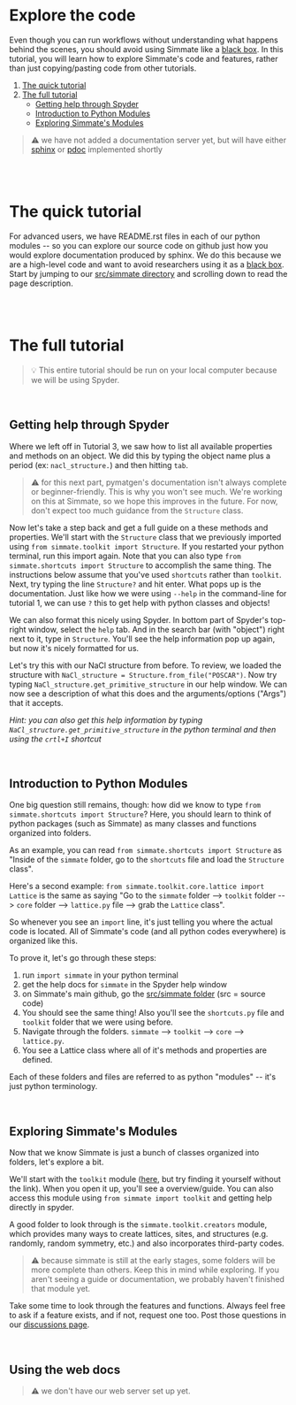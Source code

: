 # Explore the code

Even though you can run workflows without understanding what happens behind the scenes, you should avoid using Simmate like a [black box](https://en.wikipedia.org/wiki/Black_box). In this tutorial, you will learn how to explore Simmate's code and features, rather than just copying/pasting code from other tutorials.

1. [The quick tutorial](#the-quick-tutorial)
2. [The full tutorial](#the-full-tutorial)
    - [Getting help through Spyder](#getting-help-through-spyder)
    - [Introduction to Python Modules](#introduction-to-python-modules)
    - [Exploring Simmate's Modules](#exploring-simmates-modules)

> :warning: we have not added a documentation server yet, but will have either [sphinx](https://www.sphinx-doc.org/en/master/examples.html) or [pdoc](https://pdoc.dev/) implemented shortly

<br/><br/>

# The quick tutorial

For advanced users, we have README.rst files in each of our python modules -- so you can explore our source code on github just how you would explore documentation produced by sphinx. We do this because we are a high-level code and want to avoid researchers using it as a [black box](https://en.wikipedia.org/wiki/Black_box). Start by jumping to our [src/simmate directory](https://github.com/jacksund/simmate/tree/main/src/simmate) and scrolling down to read the page description.

<br/><br/>

# The full tutorial

> :bulb: This entire tutorial should be run on your local computer because we will be using Spyder.

<br/>

## Getting help through Spyder

Where we left off in Tutorial 3, we saw how to list all available properties and methods on an object. We did this by typing the object name plus a period (ex: `nacl_structure.`) and then hitting `tab`.

> :warning: for this next part, pymatgen's documentation isn't always complete or beginner-friendly. This is why you won't see much. We're working on this at Simmate, so we hope this improves in the future. For now, don't expect too much guidance from the `Structure` class.

Now let's take a step back and get a full guide on a these methods and properties. We'll start with the `Structure` class that we previously imported using `from simmate.toolkit import Structure`. If you restarted your python terminal, run this import again. Note that you can also type `from simmate.shortcuts import Structure` to accomplish the same thing. The instructions below assume that you've used `shortcuts` rather than `toolkit`. Next, try typing the line `Structure?` and hit enter. What pops up is the documentation. Just like how we were using `--help` in the command-line for tutorial 1, we can use `?` this to get help with python classes and objects!

We can also format this nicely using Spyder. In bottom part of Spyder's top-right window, select the `help` tab. And in the search bar (with "object") right next to it, type in `Structure`. You'll see the help information pop up again, but now it's nicely formatted for us.

Let's try this with our NaCl structure from before. To review, we loaded the structure with `NaCl_structure = Structure.from_file("POSCAR")`. Now try typing `NaCl_structure.get_primitive_structure` in our help window. We can now see a description of what this does and the arguments/options ("Args") that it accepts. 

*Hint: you can also get this help information by typing `NaCl_structure.get_primitive_structure` in the python terminal and then using the `crtl+I` shortcut*

<br/>

## Introduction to Python Modules

One big question still remains, though: how did we know to type `from simmate.shortcuts import Structure`? Here, you should learn to think of python packages (such as Simmate) as many classes and functions organized into folders. 

As an example, you can read `from simmate.shortcuts import Structure` as "Inside of the `simmate` folder, go to the `shortcuts` file and load the `Structure` class". 

Here's a second example: `from simmate.toolkit.core.lattice import Lattice` is the same as saying "Go to the `simmate` folder --> `toolkit` folder --> `core` folder --> `lattice.py` file --> grab the `Lattice` class".

So whenever you see an `import` line, it's just telling you where the actual code is located. All of Simmate's code (and all python codes everywhere) is organized like this.

To prove it, let's go through these steps:
1. run `import simmate` in your python terminal
2. get the help docs for `simmate` in the Spyder help window
3. on Simmate's main github, go the [src/simmate folder](https://github.com/jacksund/simmate/tree/main/src/simmate) (src = source code)
4. You should see the same thing! Also you'll see the `shortcuts.py` file and `toolkit` folder that we were using before.
5. Navigate through the folders. `simmate` --> `toolkit` --> `core` --> `lattice.py`. 
6. You see a Lattice class where all of it's methods and properties are defined.

Each of these folders and files are referred to as python "modules" -- it's just python terminology.

<br/>

## Exploring Simmate's Modules

Now that we know Simmate is just a bunch of classes organized into folders, let's explore a bit. 

We'll start with the `toolkit` module ([here](https://github.com/jacksund/simmate/tree/main/src/simmate/toolkit), but try finding it yourself without the link). When you open it up, you'll see a overview/guide. You can also access this module using `from simmate import toolkit` and getting help directly in spyder. 

A good folder to look through is the `simmate.toolkit.creators` module, which provides many ways to create lattices, sites, and structures (e.g. randomly, random symmetry, etc.) and also incorporates third-party codes.

> :warning: because simmate is still at the early stages, some folders will be more complete than others. Keep this in mind while exploring. If you aren't seeing a guide or documentation, we probably haven't finished that module yet.

Take some time to look through the features and functions. Always feel free to ask if a feature exists, and if not, request one too. Post those questions in our [discussions page](https://github.com/jacksund/simmate/discussions/new?category=q-a).

<br/>

## Using the web docs

> :warning: we don't have our web server set up yet.
